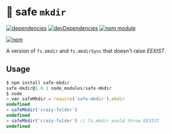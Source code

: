 # :file_folder: safe `mkdir`
    
[![dependencies](https://david-dm.org/tallesl/safe-mkdir.png)](https://david-dm.org/tallesl/safe-mkdir)
[![devDependencies](https://david-dm.org/tallesl/safe-mkdir/dev-status.png)](https://david-dm.org/tallesl/safe-mkdir#info=devDependencies)
[![npm module](https://badge.fury.io/js/safe-mkdir.png)](http://badge.fury.io/js/safe-mkdir)

[![npm](https://nodei.co/npm/safe-mkdir.png?mini=true)](https://nodei.co/npm/safe-mkdir/)
    
A version of `fs.mkdir` and `fs.mkdirSync` that doesn't raise *EEXIST*.

## Usage

```javascript
$ npm install safe-mkdir
safe-mkdir@1.0.1 node_modules/safe-mkdir
$ node
> var safeMkdir = require('safe-mkdir').mkdir
undefined
> safeMkdir('crazy-folder')
undefined
> safeMkdir('crazy-folder') // fs.mkdir would throw EEXIST
undefined
```
